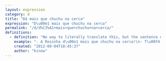 ```yaml
---
layout: expression
category: d
title: "Dá mais que chuchu na cerca"
expression: "D\u00e1 mais que chuchu na cerca"
permalink: "/d/d%C3%A1+mais+que+chuchu+na+cerca/"
definitions:
  - definition: "No way to literally translate this, but the sentence uses the verb ([dar](/d/dar/)) to make a comparison between the frequency said girl has sex with the growth cicle of the chayote."
    example: "- A Rosinha d\u00e1 mais que chuchu na cerca!\n- T\u00f4 ligado [mano](/m/mano/), \u00e9 n\u00f3is."
    created: "2012-09-04T18:45:37"
    author: "kinow"
---
```

